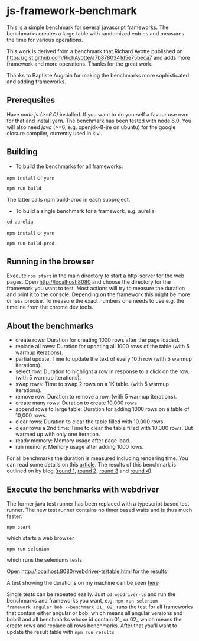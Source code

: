 # js-framework-benchmark

This is a simple benchmark for several javascript frameworks. The benchmarks creates a large table with randomized entries and measures the time for various operations.

This work is derived from a benchmark that Richard Ayotte published on https://gist.github.com/RichAyotte/a7b8780341d5e75beca7 and adds more framework and more operations. Thanks for the great work.

Thanks to Baptiste Augrain for making the benchmarks more sophisticated and adding frameworks.

## Prerequsites

Have *node.js (>=6.0)* installed. If you want to do yourself a favour use nvm for that and install yarn. The benchmark has been tested with node 6.0.
You will also need *java* (>=6, e.g. openjdk-8-jre on ubuntu) for the google closure compiler, currently used in kivi.

## Building

* To build the benchmarks for all frameworks:

`npm install`
or 
`yarn`

`npm run build`

The latter calls npm build-prod in each subproject.

* To build a single benchmark for a framework, e.g. aurelia

`cd aurelia`

`npm install`
or 
`yarn`

`npm run build-prod`

## Running in the browser

Execute `npm start` in the main directory to start a http-server for the web pages.
Open [http://localhost:8080](http://localhost:8080/) and choose the directory for the framework you want to test.
Most actions will try to measure the duration and print it to the console. Depending on the framework this might be more or less precise. To measure the exact numbers one needs to use e.g. the timeline from the chrome dev tools.

## About the benchmarks

* create rows: Duration for creating 1000 rows after the page loaded.
* replace all rows: Duration for updating all 1000 rows of the table (with 5 warmup iterations).
* partial update: Time to update the text of every 10th row (with 5 warmup iterations).
* select row: Duration to highlight a row in response to a click on the row. (with 5 warmup iterations).
* swap rows: Time to swap 2 rows on a 1K table. (with 5 warmup iterations).
* remove row: Duration to remove a row. (with 5 warmup iterations).
* create many rows: Duration to create 10,000 rows
* append rows to large table: Duration for adding 1000 rows on a table of 10,000 rows.
* clear rows: Duration to clear the table filled with 10.000 rows.
* clear rows a 2nd time: Time to clear the table filled with 10.000 rows. But warmed up with only one iteration.
* ready memory: Memory usage after page load.
* run memory: Memory usage after adding 1000 rows.

For all benchmarks the duration is measured including rendering time. You can read some details on this [article](http://www.stefankrause.net/wp/?p=218).
The results of this benchmark is outlined on by blog ([round 1](http://www.stefankrause.net/wp/?p=191), [round 2](http://www.stefankrause.net/wp/?p=283), [round 3](http://www.stefankrause.net/wp/?p=301) and [round 4](http://www.stefankrause.net/wp/?p=316)).

## Execute the benchmarks with webdriver

The former java test runner has been replaced with a typescript based test runner. The new test runner contains no timer based waits and is thus much faster.

`npm start`

which starts a web browser

`npm run selenium`

which runs the seleniums tests

Open [http://localhost:8080/webdriver-ts/table.html](http://localhost:8080/webdriver-ts/table.html) for the results

A test showing the durations on my machine can be seen [here](https://rawgit.com/krausest/js-framework-benchmark/master/webdriver-ts/table.html)

Single tests can be repeated easily. Just `cd webdriver-ts` and run the benchmarks and frameworks you want, e.g:
`npm run selenium -- --framework angular bob --benchmark 01_ 02_`
runs the test for all frameworks that contain either angular or bob, which means all angular versions and bobril and all benchmarks whose id contain 01_ or 02_
which means the create rows and replace all rows benchmarks.
After that you'll want to update the result table with
`npm run results`
